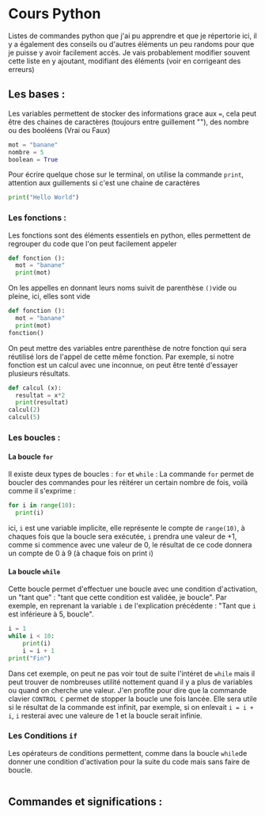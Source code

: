# Cours Python
Listes de commandes python que j'ai pu apprendre et que je répertorie ici, il y a également des conseils ou d'autres éléments un peu randoms pour que je puisse y avoir facilement accès. Je vais probablement modifier souvent cette liste en y ajoutant, modifiant des éléments (voir en corrigeant des erreurs)
## Les bases :

Les variables permettent de stocker des informations grace aux ```=```, cela peut être des chaines de caractères (toujours entre guillement ""), des nombre ou des booléens (Vrai ou Faux)
```python
mot = "banane"
nombre = 5
boolean = True
```

Pour écrire quelque chose sur le terminal, on utilise la commande ```print```, attention aux guillements si c'est une chaine de caractères
```python
print("Hello World")
```

### Les fonctions :

Les fonctions sont des éléments essentiels en python, elles permettent de regrouper du code que l'on peut facilement appeler
```python
def fonction ():
  mot = "banane"
  print(mot)
```
On les appelles en donnant leurs noms suivit de parenthèse ```()```vide ou pleine, ici, elles sont vide
```python
def fonction ():
  mot = "banane"
  print(mot)
fonction()
```
On peut mettre des variables entre parenthèse de notre fonction qui sera réutilisé lors de l'appel de cette même fonction. Par exemple, si notre fonction est un calcul avec une inconnue, on peut être tenté d'essayer plusieurs résultats.
```python
def calcul (x):
  resultat = x*2
  print(resultat)
calcul(2)
calcul(5)
```
### Les boucles :
#### La boucle ```for```
Il existe deux types de boucles : ```for``` et ```while``` :
La commande ```for``` permet de boucler des commandes pour les réitérer un certain nombre de fois, voilà comme il s'exprime : 
```python
for i in range(10):
  print(i)
```
ici, ```i``` est une variable implicite, elle représente le compte de ```range(10)```, à chaques fois que la boucle sera exécutée, ```i``` prendra une valeur de +1, comme si commence avec une valeur de 0, le résultat de ce code donnera un compte de 0 à 9 (à chaque fois on print i)

#### La boucle ```while```
Cette boucle permet d'effectuer une boucle avec une condition d'activation, un "tant que" : "tant que cette condition est validée, je boucle". Par exemple, en reprenant la variable ```i``` de l'explication précédente : "Tant que ```i``` est inférieure à 5, boucle".
```python
i = 1
while i < 10:
    print(i)
    i = i + 1
print("Fin")
```
Dans cet exemple, on peut ne pas voir tout de suite l'intéret de ```while``` mais il peut trouver de nombreuses utilité nottement quand il y a plus de variables ou quand on cherche une valeur.
J'en profite pour dire que la commande clavier ```CONTROL C``` permet de stopper la boucle une fois lancée. Elle sera utile si le résultat de la commande est infinit, par exemple, si on enlevait ```i = i + i```, ```i``` resterai avec une valeure de 1 et la boucle serait infinie.

### Les Conditions ```if```
Les opérateurs de conditions permettent, comme dans la boucle ```while```de donner une condition d'activation pour la suite du code mais sans faire de boucle.
```python

```


## Commandes et significations : 

